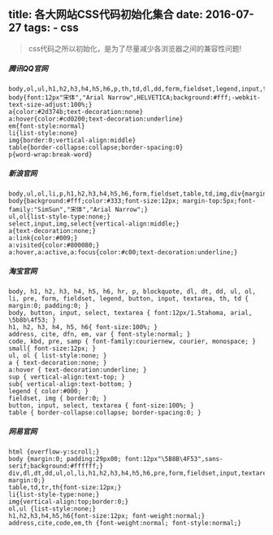 title: 各大网站CSS代码初始化集合
date: 2016-07-27
tags:
	- css
---

>css代码之所以初始化，是为了尽量减少各浏览器之间的兼容性问题!

##### 腾讯QQ官网 #####

	body,ol,ul,h1,h2,h3,h4,h5,h6,p,th,td,dl,dd,form,fieldset,legend,input,textarea,select{margin:0;padding:0} 
	body{font:12px"宋体","Arial Narrow",HELVETICA;background:#fff;-webkit-text-size-adjust:100%;} 
	a{color:#2d374b;text-decoration:none} 
	a:hover{color:#cd0200;text-decoration:underline} 
	em{font-style:normal} 
	li{list-style:none} 
	img{border:0;vertical-align:middle} 
	table{border-collapse:collapse;border-spacing:0} 
	p{word-wrap:break-word} 

##### 新浪官网 #####

	body,ul,ol,li,p,h1,h2,h3,h4,h5,h6,form,fieldset,table,td,img,div{margin:0;padding:0;border:0;} 
	body{background:#fff;color:#333;font-size:12px; margin-top:5px;font-family:"SimSun","宋体","Arial Narrow";} 
	ul,ol{list-style-type:none;} 
	select,input,img,select{vertical-align:middle;} 
	a{text-decoration:none;} 
	a:link{color:#009;} 
	a:visited{color:#800080;} 
	a:hover,a:active,a:focus{color:#c00;text-decoration:underline;} 

##### 淘宝官网 #####
 
	body, h1, h2, h3, h4, h5, h6, hr, p, blockquote, dl, dt, dd, ul, ol, li, pre, form, fieldset, legend, button, input, textarea, th, td { margin:0; padding:0; } 
	body, button, input, select, textarea { font:12px/1.5tahoma, arial, \5b8b\4f53; } 
	h1, h2, h3, h4, h5, h6{ font-size:100%; } 
	address, cite, dfn, em, var { font-style:normal; } 
	code, kbd, pre, samp { font-family:couriernew, courier, monospace; } 
	small{ font-size:12px; } 
	ul, ol { list-style:none; } 
	a { text-decoration:none; } 
	a:hover { text-decoration:underline; } 
	sup { vertical-align:text-top; } 
	sub{ vertical-align:text-bottom; } 
	legend { color:#000; } 
	fieldset, img { border:0; } 
	button, input, select, textarea { font-size:100%; } 
	table { border-collapse:collapse; border-spacing:0; } 

##### 网易官网 #####
 
	html {overflow-y:scroll;} 
	body {margin:0; padding:29px00; font:12px"\5B8B\4F53",sans-serif;background:#ffffff;} 
	div,dl,dt,dd,ul,ol,li,h1,h2,h3,h4,h5,h6,pre,form,fieldset,input,textarea,blockquote,p{padding:0; margin:0;} 
	table,td,tr,th{font-size:12px;} 
	li{list-style-type:none;} 
	img{vertical-align:top;border:0;} 
	ol,ul {list-style:none;} 
	h1,h2,h3,h4,h5,h6{font-size:12px; font-weight:normal;} 
	address,cite,code,em,th {font-weight:normal; font-style:normal;}
